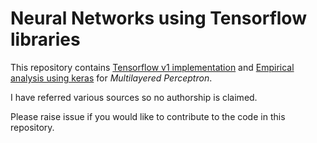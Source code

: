 # Neural Networks using Tensorflow libraries

This repository contains [Tensorflow v1 implementation]() and [Empirical analysis using keras]() for *Multilayered Perceptron*. 

I have referred various sources so no authorship is claimed.

Please raise issue if you would like to contribute to the code in this repository.
